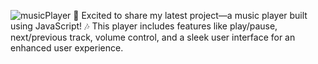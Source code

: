 ![musicPlayer](https://github.com/user-attachments/assets/662d2bbf-6e8a-4d68-83c0-ad670fd105ec)
🚀 Excited to share my latest project—a music player built using JavaScript! 🎶 This player includes features like play/pause,
next/previous track, volume control, and a sleek user interface for an enhanced user experience.
